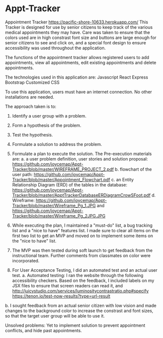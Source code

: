 # Appt-Tracker

Appointment Tracker
https://pacific-shore-10633.herokuapp.com/
This Tracker is designed for use by senior citizens to keep track of the various medical appointments they may have.
Care was taken to ensure that the colors used are in high constrast font size and buttons are large enough for senior citizens to see and click on, and a special font design to ensure accessibility was used throughout the application.

The functions of the appointment tracker allows registered users to add appointments, view all appointments, edit existing appointments and delete appointments.

The technologies used in this application are:
Javascript
React
Express
Bootstrap
Customized CSS

To use this application, users must have an internet connection. No other installations are needed.

The approach taken is to:

1. Identify a user group with a problem.
2. Form a hypothesis of the problem.
3. Test the hypothesis.
4. Formulate a solution to address the problem.
5. Formulate a plan to execute the solution. The Pre-execution materials are:
   a. a user problem definition, user stories and solution proposal: https://github.com/joycemap/Appt-Tracker/blob/master/WIREFRAME_PROJECT_2.pdf
   b. flowchart of the user path: https://github.com/joycemap/Appt-Tracker/blob/master/Appointment_Flowchart.pdf
   c. an Entity Relationship Diagram (ERD) of the tables in the database: https://github.com/joycemap/Appt-Tracker/blob/master/ApptTrackerDatabaseERDiagramCrowSFoot.pdf
   d. Wireframe: https://github.com/joycemap/Appt-Tracker/blob/master/Wireframe_Pg_1.JPG and https://github.com/joycemap/Appt-Tracker/blob/master/Wireframe_Pg_2JPG.JPG

6. While executing the plan, I maintained a "must-do" list, a bug tracking list and a "nice to have" features list. I made sure to clear all items on the first two list to get an MVP and moved on to implement some items on the "nice to have" list.
7. The MVP was then tested during soft launch to get feedback from the instructional team. Further comments from classmates on color were incorporated.
8. For User Acceptance Testing, I did an automated test and an actual user test.
   a. Automated testing: I ran the website through the following accessibility checkers. Based on the feedback, I included labels on my JSX files to ensure that screen readers can read it, and
   http://juicystudio.com/services/luminositycontrastratio.php#specify
   https://tenon.io/test-now-results?type=url-result

b. I sought feedback from an actual senior citizen with low vision and made changes to the background color to increase the constrast and font sizes, so that the target user group will be able to use it.

Unsolved problems:
Yet to implement solution to prevent appointment conflicts, and hide past appointments.
